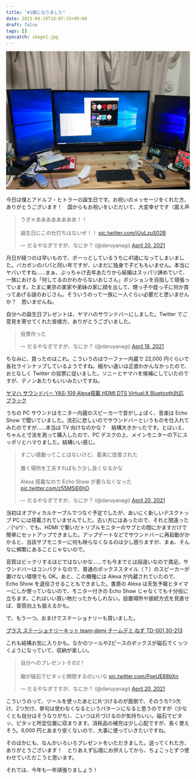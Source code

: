 ```yaml
---
title: "41歳になりました"
date: 2021-04-20T18:07:33+09:00
draft: false
tags: []
eyecatch: image1.jpg
---
```

![](image1.jpg)

今日は僕とアドルフ・ヒトラーの誕生日です。お祝いのメッセージをくれた方、ありがとうございます！　国からもお祝いをいただいて、大変幸せです（震え声

<blockquote class="twitter-tweet"><p lang="ja" dir="ltr">うぎゃああああああああ！！<br><br>誕生日にこの仕打ちはないぜ！！ <a href="https://t.co/jUuLzuS02B">pic.twitter.com/jUuLzuS02B</a></p>&mdash; だるやなぎですが、なにか？ (@daruyanagi) <a href="https://twitter.com/daruyanagi/status/1384296976414502915?ref_src=twsrc%5Etfw">April 20, 2021</a></blockquote> <script async src="https://platform.twitter.com/widgets.js" charset="utf-8"></script>

月日が経つのは早いもので、ボーっとしているうちに41歳になってしまいました。バカボンのパパと同い年ですが、いまだに独身で子どももいません。本当にヤバいですね……まぁ、ぶっちゃけ去年あたりから結婚はスッパリ諦めていて、一族における「何してるのかわからないおじさん」ポジションを目指して頑張っています。たまに東京の実家や弟妹の家に顔を出して、甥っ子や姪っ子に何か買ってあげる謎のおじさん。そういうのって一族に一人ぐらい必要だと思いませんか？　思いませんね。

自分への誕生日プレゼントは、ヤマハのサウンドバーにしました。Twitter でご意見を寄せてくれた皆様方、ありがとうございました。

<blockquote class="twitter-tweet"><p lang="ja" dir="ltr">投票作った</p>&mdash; だるやなぎですが、なにか？ (@daruyanagi) <a href="https://twitter.com/daruyanagi/status/1383932247955230729?ref_src=twsrc%5Etfw">April 18, 2021</a></blockquote> <script async src="https://platform.twitter.com/widgets.js" charset="utf-8"></script>

ちなみに、買ったのはこれ。こういうのはウーファー内蔵で 22,000 円ぐらいで各社ラインナップしているようですね。細かい違いは正直わかんなかったので、おとなしく Twitter の投票に従いました。ソニーとヤマハを候補にしていたのですが、デノンあたりもいいみたいですね。

[ヤマハ サウンドバー YAS-109 Alexa搭載 HDMI DTS Virtual:X Bluetooth対応 ブラック](https://www.amazon.co.jp/dp/B07TCDMKR2/?tag=bestylesnet-22#embed)

うちの PC サウンドはモニター内蔵のスピーカーで音がしょぼく、音楽は Echo Show で聞いていました。流石に悲しいのでサウンドバーというものを仕入れてみたのですが……本当は TV 向けなのかな？　結構大きかったです。とはいえ、ちゃんと寸法を測って購入したので、PC デスクの上、メインモニターの下にスッポリとハマりました。結構いい感じ。

<blockquote class="twitter-tweet"><p lang="ja" dir="ltr">すごい感動ってことはないけど、着実に改善された<br><br>置く場所を工夫すればもう少し良くなるかな<br><br>Alexa 搭載なので Echo Show が要らなくなった <a href="https://t.co/z55M5iE6hO">pic.twitter.com/z55M5iE6hO</a></p>&mdash; だるやなぎですが、なにか？ (@daruyanagi) <a href="https://twitter.com/daruyanagi/status/1384337044470591491?ref_src=twsrc%5Etfw">April 20, 2021</a></blockquote> <script async src="https://platform.twitter.com/widgets.js" charset="utf-8"></script>

当初はオプティカルケーブルでつなぐ予定でしたが、あいにく新しいデスクトップ PC には搭載されていませんでした。古い方にはあったので、それと間違った／(^o^)＼ でも、HDMI で繋いだトリプルモニターのサブとの間にかますだけで簡単にセットアップできました。アップデートなどでサウンドバーに再起動がかかると、当該サブモニターに何も映らなくなるのは少し困りますが、まぁ、そんなに頻繁にあることじゃないので。

音質はビックリするほどではないかな……でも今までとは段違いなので満足。サウンドバーはコンパクトなので、普通のボックススタイル（？）のスピーカーが置けない環境でも OK。あと、この機種には Alexa が内蔵されていたので、Echo Show を退役させることもできました。書斎の Alexa は天気予報とタイマーにしか使っていないので、モニター付きの Echo Show じゃなくても十分役に立ちます。これはいい買い物だったかもしれない。設置場所や接続方式を見直せば、音質向上も狙えるかも。

で、もう一つ。おまけでステーショナリーも買いました。

[プラス ステーショナリーキット team-demi チームデミ ねず TD-001 30-213](https://www.amazon.co.jp/dp/B08GK4MTZM/?tag=bestylesnet-22#embed)

これも結構お気に入りかも。なかのツールや2ピースのボックスが磁石でくっつくようになっていて、収納が楽しい。

<blockquote class="twitter-tweet"><p lang="ja" dir="ltr">自分へのプレゼントその2！ <br><br>箱が磁石でピタッと開閉するのいいな <a href="https://t.co/PqeUE88bXn">pic.twitter.com/PqeUE88bXn</a></p>&mdash; だるやなぎですが、なにか？ (@daruyanagi) <a href="https://twitter.com/daruyanagi/status/1384344014271311875?ref_src=twsrc%5Etfw">April 20, 2021</a></blockquote> <script async src="https://platform.twitter.com/widgets.js" charset="utf-8"></script>

こういうのって、ツールを使ったあとに片づけるのが面倒で、そのうち1つ欠け、2つ欠け、挙句は使わなくなるというパターンになると思うのですが（少なくとも自分はそうなりがち）、こいつは片づけるのが気持ちいい。磁石でピタッ、ピタッと所定位置に収まります。消耗品の補充は少し心配ですが、長く使えそう。6,000 円とあまり安くないので、大事に使っていきたいですね。

そのほかにも、なんかいろいろプレゼントをいただきました。送ってくれた方、ありがとうございます！　とりあえず仏壇にお供えしてから、ちょこっとずつ使わせていただこうと思います。

それでは、今年も一年頑張りましょう！